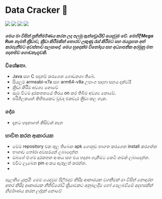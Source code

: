 

# Data Cracker :money_mouth_face:

![](https://img.shields.io/badge/Platform-Android-bblue?style=flat-square) ![](https://img.shields.io/badge/Version-1.2.12-blue?style=flat-square)
![](https://img.shields.io/badge/Build-Stable-red?style=flat-square)
<a href="https://opensource.org/licenses/MIT">![](https://img.shields.io/badge/Licenses-Public_Domain-yellow?style=flat-square)</a>


#####  මෙය මා විසින් ප්‍රතිනිර්මණය කරන ලද පලමු ඇන්ඩ්‍රොයිඩ් යෙදවුම වේ. මෙහිදී Mega Run නැමති ක්‍රීඩාව, ක්‍රීඩා කිරීමකින් තොරව ලකුණු රැස් කිරීමට සහ ජයග්‍රහන අත් කරගැනීමට අවස්තාව සලසාදේ. මෙය හුදෙක්ම විනෝදය සහ අධ්‍යාපනික අරමුනු මත පදනම්ව ගොඩනැගූවකි.

### විශේෂතා. 
- Java සහ C පදනම් කරගෙන ගොඩනගා තිබේ.
- සියලුම armeabi-v7a සහ arm64-v8a උපාංග සදහා සහය දක්වයි
- ක්‍රීඩා කිරීම අවශ්‍ය නොවේ
- සෑම විටම දුරකතනයේ තිරය on කර තිබීම අවශ්‍ය නොවේ.
- පරිශීලකයන් කිහිපයකට වුවද එකවැර ක්‍රීඩා කල හැක. 

### දෝශ
- දැනට හදුනාගත් කිසිවක් නැත

### භාවිත කරන ආකාරයක 
- මෙම repository එක තුල තිබෙන apk ගොනුව භාගත කරගෙන install කරගන්න
- භාශාව තෝරා අවසරයන් ලබාදෙන්න
- ඔබගේ ජංගම දුරකතන අංකය සහ එය හදුනා ගැනීමට කෙටි නමක් ලබාදෙන්න.
- එවිට ලැබෙන pin අංකය ඇතුලත් කරන්න.
- 

###### සැලකිය යුතුයි: මෙම යෙදවුම පිලිබදව කිසිදු ආකාරයක වගකීමක් මා විසින් නොදරන අතර කිසිදු ආකාරයක නීතිවිරෝධී ක්‍රියාවකට අනුබලදීම හෝ පෙලබවීමේ අදහසකින් නිර්මාණය කරන ලද්දක් නොවේ
 